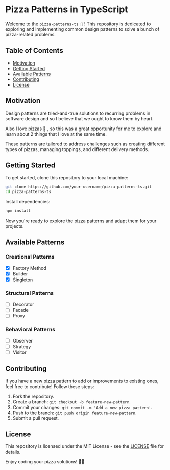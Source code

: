 # Pizza Patterns in TypeScript

Welcome to the `pizza-patterns-ts 🍕` ! This repository is dedicated to exploring and implementing common design patterns to solve a bunch of pizza-related problems.

## Table of Contents

- [Motivation](#motivation)
- [Getting Started](#getting-started)
- [Available Patterns](#available-patterns)
- [Contributing](#contributing)
- [License](#license)

## Motivation

Design patterns are tried-and-true solutions to recurring problems in software design and so I believe that we ought to know them by heart.

Also I love pizzas 🍕 , so this was a great opportunity for me to explore and learn about 2 things that I love at the same time.

These patterns are tailored to address challenges such as creating different types of pizzas, managing toppings, and different delivery methods.

## Getting Started

To get started, clone this repository to your local machine:

```bash
git clone https://github.com/your-username/pizza-patterns-ts.git
cd pizza-patterns-ts
```

Install dependencies:

```bash
npm install
```

Now you're ready to explore the pizza patterns and adapt them for your projects.

## Available Patterns

### Creational Patterns

- [x] Factory Method
- [x] Builder
- [x] Singleton

### Structural Patterns

- [ ] Decorator
- [ ] Facade
- [ ] Proxy

### Behavioral Patterns

- [ ] Observer
- [ ] Strategy
- [ ] Visitor

## Contributing

If you have a new pizza pattern to add or improvements to existing ones, feel free to contribute! Follow these steps:

1. Fork the repository.
2. Create a branch: `git checkout -b feature-new-pattern`.
3. Commit your changes: `git commit -m 'Add a new pizza pattern'`.
4. Push to the branch: `git push origin feature-new-pattern`.
5. Submit a pull request.

## License

This repository is licensed under the MIT License - see the [LICENSE](LICENSE) file for details.

Enjoy coding your pizza solutions! 🍕✨
